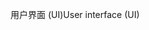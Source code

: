 <span data-ttu-id="58543-101">用户界面 (UI)</span><span class="sxs-lookup"><span data-stu-id="58543-101">User interface (UI)</span></span>